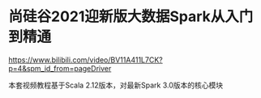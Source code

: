 # 尚硅谷2021迎新版大数据Spark从入门到精通
https://www.bilibili.com/video/BV11A411L7CK?p=4&spm_id_from=pageDriver

本套视频教程基于Scala 2.12版本，对最新Spark 3.0版本的核心模块


